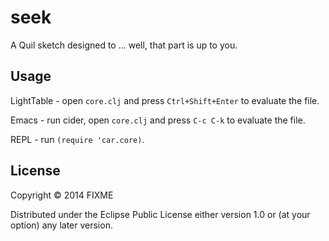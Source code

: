 # seek

A Quil sketch designed to ... well, that part is up to you.

## Usage

LightTable - open `core.clj` and press `Ctrl+Shift+Enter` to evaluate the file.

Emacs - run cider, open `core.clj` and press `C-c C-k` to evaluate the file.

REPL - run `(require 'car.core)`.

## License

Copyright © 2014 FIXME

Distributed under the Eclipse Public License either version 1.0 or (at
your option) any later version.
